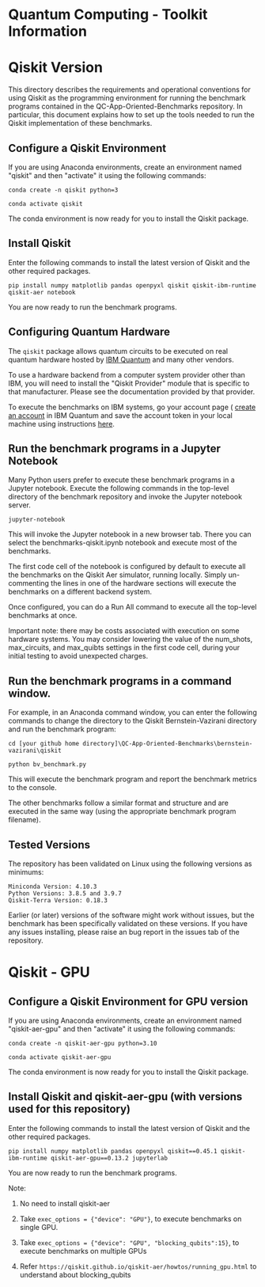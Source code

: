 # Quantum Computing - Toolkit Information

# Qiskit Version

This directory describes the requirements and operational conventions for using Qiskit as the programming environment for running the benchmark programs contained in the QC-App-Oriented-Benchmarks repository.
In particular, this document explains how to set up the tools needed to run the Qiskit implementation of these benchmarks.

## Configure a Qiskit Environment
If you are using Anaconda environments, create an environment named "qiskit" and then "activate" it using the following commands:

    conda create -n qiskit python=3

    conda activate qiskit

The conda environment is now ready for you to install the Qiskit package.

## Install Qiskit

Enter the following commands to install the latest version of Qiskit and the other required packages.

    pip install numpy matplotlib pandas openpyxl qiskit qiskit-ibm-runtime qiskit-aer notebook

You are now ready to run the benchmark programs.

## Configuring Quantum Hardware

The `qiskit` package allows quantum circuits to be executed on real quantum hardware hosted by [IBM Quantum](https://quantum-computing.ibm.com/) and many other vendors.

To use a hardware backend from a computer system provider other than IBM, you will need to install the "Qiskit Provider" module that is specific to that manufacturer. Please see the documentation provided by that provider.

To execute the benchmarks on IBM systems, go your account page (
[create an account](https://quantum-computing.ibm.com/docs/manage/account/) in IBM Quantum and save the account token in your local machine using instructions [here](https://quantum-computing.ibm.com/docs/manage/account/ibmq).

## Run the benchmark programs in a Jupyter Notebook

Many Python users prefer to execute these benchmark programs in a Jupyter notebook.
Execute the following commands in the top-level directory of the benchmark repository and invoke the Jupyter notebook server.

    jupyter-notebook
    
This will invoke the Jupyter notebook in a new browser tab. There you can select the benchmarks-qiskit.ipynb notebook and execute most of the benchmarks.

The first code cell of the notebook is configured by default to execute all the benchmarks on the Qiskit Aer simulator, running locally. Simply un-commenting the lines in one of the hardware sections will execute the benchmarks on a different backend system.
    
Once configured, you can do a Run All command to execute all the top-level benchmarks at once.

Important note: there may be costs associated with execution on some hardware systems. You may consider lowering the value of the num_shots, max_circuits, and max_quibts settings in the first code cell, during your initial testing to avoid unexpected charges.


## Run the benchmark programs in a command window.

For example, in an Anaconda command window, you can enter the following commands to change the directory to the Qiskit Bernstein-Vazirani directory and run the benchmark program:

    cd [your github home directory]\QC-App-Oriented-Benchmarks\bernstein-vazirani\qiskit
  
    python bv_benchmark.py
    
This will execute the benchmark program and report the benchmark metrics to the console.

The other benchmarks follow a similar format and structure and are executed in the same way (using the appropriate benchmark program filename).



## Tested Versions

The repository has been validated on Linux using the following versions as minimums:

    Miniconda Version: 4.10.3
    Python Versions: 3.8.5 and 3.9.7
    Qiskit-Terra Version: 0.18.3

Earlier (or later) versions of the software might work without issues, but the benchmark has been specifically validated on these versions. If you have any issues installing, please raise an bug report in the issues tab of the repository.


# Qiskit - GPU

## Configure a Qiskit Environment for GPU version
If you are using Anaconda environments, create an environment named "qiskit-aer-gpu" and then "activate" it using the following commands:

    conda create -n qiskit-aer-gpu python=3.10

    conda activate qiskit-aer-gpu

The conda environment is now ready for you to install the Qiskit package.

## Install Qiskit and qiskit-aer-gpu (with versions used for this repository)

Enter the following commands to install the latest version of Qiskit and the other required packages.

    pip install numpy matplotlib pandas openpyxl qiskit==0.45.1 qiskit-ibm-runtime qiskit-aer-gpu==0.13.2 jupyterlab

You are now ready to run the benchmark programs.

Note:

1) No need to install qiskit-aer

2) Take `exec_options = {"device": "GPU"}`, to execute benchmarks on single GPU.

3) Take `exec_options = {"device": "GPU", "blocking_qubits":15}`, to execute benchmarks on multiple GPUs

4) Refer `https://qiskit.github.io/qiskit-aer/howtos/running_gpu.html` to understand about blocking_qubits
